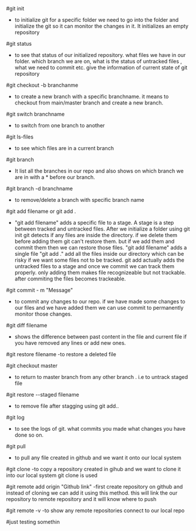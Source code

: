 #git init    
- to initialize git for a specific folder  we need to go into the folder and initialize the git so it can monitor the changes in it. It initializes an empty repository

#git status
- to see that status of our initialized repository. what files we have in our folder. which branch we are on, what is the status of untracked files , what we need to commit etc. give the information of current state of git repository


#git checkout -b branchanme
- to create a new branch with a specific branchname. it means to checkout from main/master branch and create a new branch.

#git switch branchname 
- to switch from one branch to another

#git ls-files
- to see which files are in a current branch 

#git branch 
- It list all the branches in our repo and also shows on which branch we are in with a * before our branch.

#git branch -d branchname 
- to remove/delete a branch with specific branch name

#git add filename or git add .
- "git add filename" adds a specific file to a stage. A stage is a step between tracked and untracked files. After we initialize a folder using git init git detects if any files are inside the directory. if we delete them before adding them git can't restore them. but if we add them and commit them then we can restore those files. "git add filename" adds a single file 
"git add ." add all the files inside our directory which can be risky if we want some files not to be tracked.
git add actually adds the untracked files to a stage and once we commit we can track them properly. only adding them makes file recognizeable but not trackable. after commiting the files becomes trackeable.

#git commit - m "Message"
- to commit any changes to our repo. if we have  made some changes to our files and we have added them we can use commit to permanently monitor those changes.

#git diff filename 
- shows the difference between past content in the file and current file if you have removed any lines or add new ones.

#git restore filename
-to restore a deleted file 

#git checkout master
- to return to master branch from any other branch . i.e to untrack staged file

#git restore --staged filename
- to remove file after stagging using git add..

#git log
- to see the logs of git. what commits you made what changes you have done so on.

#git pull
- to pull any file created in github and we want it onto our local system

#git clone 
-to copy a repository created in gihub and we want to clone it into our local system git clone is used

#git remote add origin "Github link"
-first create repository on github and instead of cloning we can add it using this method. this will link the our repository to remote repository and it will know where to push

#git remote -v
-to show any remote repositories connect to our local repo

#just testing somethin